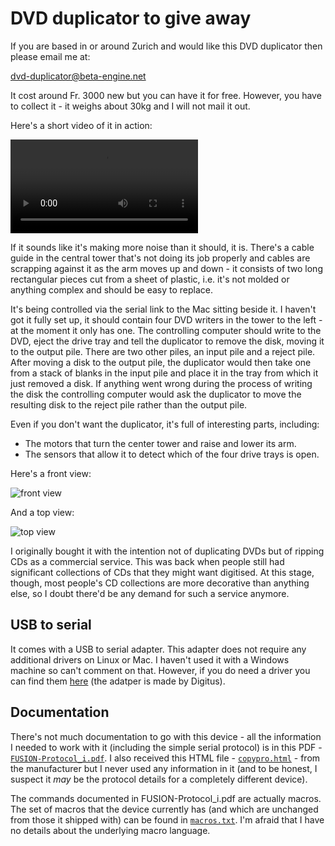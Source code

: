 DVD duplicator to give away
===========================

If you are based in or around Zurich and would like this DVD duplicator then please email me at:

<dvd-duplicator@beta-engine.net>

It cost around Fr. 3000 new but you can have it for free. However, you have to collect it - it weighs about 30kg and I will not mail it out.

Here's a short video of it in action:

<video controls preload="metadata">
    <source src="remove-406x720.mp4" type="video/mp4">
</video>

If it sounds like it's making more noise than it should, it is. There's a cable guide in the central tower that's not doing its job properly and cables are scrapping against it as the arm moves up and down - it consists of two long rectangular pieces cut from a sheet of plastic, i.e. it's not molded or anything complex and should be easy to replace.

It's being controlled via the serial link to the Mac sitting beside it. I haven't got it fully set up, it should contain four DVD writers in the tower to the left - at the moment it only has one. The controlling computer should write to the DVD, eject the drive tray and tell the duplicator to remove the disk, moving it to the output pile. There are two other piles, an input pile and a reject pile. After moving a disk to the output pile, the duplicator would then take one from a stack of blanks in the input pile and place it in the tray from which it just removed a disk. If anything went wrong during the process of writing the disk the controlling computer would ask the duplicator to move the resulting disk to the reject pile rather than the output pile.

Even if you don't want the duplicator, it's full of interesting parts, including:

* The motors that turn the center tower and raise and lower its arm.
* The sensors that allow it to detect which of the four drive trays is open.

Here's a front view:

![front view](front-view.jpg)

And a top view:

![top view](top-view.jpg)

I originally bought it with the intention not of duplicating DVDs but of ripping CDs as a commercial service. This was back when people still had significant collections of CDs that they might want digitised. At this stage, though, most people's CD collections are more decorative than anything else, so I doubt there'd be any demand for such a service anymore.

USB to serial
-------------

It comes with a USB to serial adapter. This adapter does not require any additional drivers on Linux or Mac. I haven't used it with a Windows machine so can't comment on that. However, if you do need a driver you can find them [here](https://www.digitus.info/en/products/computer-and-office-accessories/computer-accessories/usb-components-and-accessories/interface-adapter/da-70156/) (the adatper is made by Digitus).

Documentation
-------------

There's not much documentation to go with this device - all the information I needed to work with it (including the simple serial protocol) is in this PDF - [`FUSION-Protocol_i.pdf`](docs/FUSION-Protocol_i.pdf). I also received this HTML file - [`copypro.html`](copypro.html) - from the manufacturer but I never used any information in it (and to be honest, I suspect it _may_ be the protocol details for a completely different device).

The commands documented in FUSION-Protocol_i.pdf are actually macros. The set of macros that the device currently has (and which are unchanged from those it shipped with) can be found in [`macros.txt`](docs/macros.txt). I'm afraid that I have no details about the underlying macro language.
